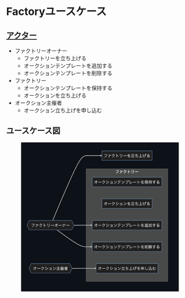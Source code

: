 # Factoryユースケース

## [アクター](https://github.com/DeFiGeek-Community/yamawake/blob/main/doc/ja/Factory/usecase.md#%E3%82%A2%E3%82%AF%E3%82%BF%E3%83%BC) <a href="#user-content-akut" id="user-content-akut"></a>

* ファクトリーオーナー
  * ファクトリーを立ち上げる
  * オークションテンプレートを追加する
  * オークションテンプレートを削除する
* ファクトリー
  * オークションテンプレートを保持する
  * オークションを立ち上げる
* オークション主催者
  * オークション立ち上げを申し込む

## ユースケース図

<figure><img src="../../.gitbook/assets/image.png" alt=""><figcaption></figcaption></figure>
